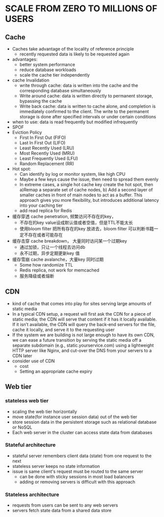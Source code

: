 # SCALE FROM ZERO TO MILLIONS OF USERS

## Cache
- Caches take advantage of the locality of reference principle 
   - recently requested data is likely to be requested again
- advantages:
  - better system performance
  - reduce database workloads
  - scale the cache tier independently
- cache Invalidation
  - write through cache: data is written into the cache and the corresponding database simultaneously
  - Write around cache: data is written directly to permanent storage, bypassing the cache
  - Write back cache: data is written to cache alone, and completion is immediately confirmed to the client. The write to the permanent storage is done after specified intervals or under certain conditions
- when to use: data is read frequently but modified infrequently
- SPOF 
- Eviction Policy
  - First In First Out (FIFO)
  - Last In First Out (LIFO)
  - Least Recently Used (LRU)
  - Most Recently Used (MRU)
  - Least Frequently Used (LFU)
  - Random Replacement (RR)
- Hot spot:
  - Can identify by log or monitor system, like high CPU
  - Maybe a few keys cause the issue, then need to spread them evenly
  - In extreme cases, a single hot cache key create the hot spot, then a)Remap a separate set of cache nodes, b) Add a second layer of smaller caches in front of main nodes to act as a buffer.  This approach gives you more flexibility, but introduces additional latency into your caching tier
  - add read replica for Redis
- 缓存穿透 cache penetration, 频繁访问不存在的key，
  - 不存在的key value设成默认值或者空值，但是TTL不能太长
  - 使用bloom filter 把所有存在的key 放进去，bloom filter 可以判断书籍一定不存在或者可能存在
- 缓存击穿 cache breakdown， 大量同时访问某一个过期key
  - 通过加锁，只让一个线程去访问db
  - 永不过期，异步定期更新key 值
- 缓存雪崩 cache avalanche，大量key 同时过期
  - Some how randomize TTL
  - Redis replica, not work for memcached 
  - 服务降级或者熔断

## CDN
- kind of cache that comes into play for sites serving large amounts of static media
- In a typical CDN setup, a request will first ask the CDN for a piece of static media; the CDN will serve that content if it has it locally available. If it isn’t available, the CDN will query the back-end servers for the file, cache it locally, and serve it to the requesting user
- If the system we are building is not large enough to have its own CDN, we can ease a future transition by serving the static media off a separate subdomain (e.g., static.yourservice.com) using a lightweight HTTP server like Nginx, and cut-over the DNS from your servers to a CDN later
- consider use of CDN
  - cost
  - Setting an appropriate cache expiry

## Web tier
### stateless web tier
- scaling the web tier horizontally
- move state(for instance user session data) out of the web tier
- store session data in the persistent storage such as relational database or NoSQL
- Each web server in the cluster can access state data from databases

### Stateful architecture
- stateful server remembers client data (state) from one request to the next
- stateless server keeps no state information
- issue is same client's request must be routed to the same server
  - can be done with sticky sessions in most load balancers
  - adding or removing servers is difficult with this approach

### Stateless architecture
- requests from users can be sent to any web servers
- servers fetch state data from a shared data store
